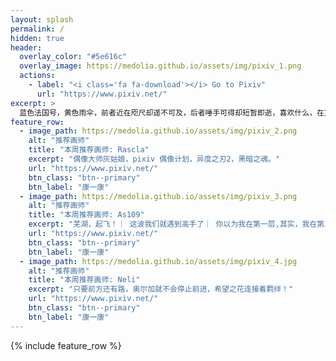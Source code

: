 ```yaml
---
layout: splash
permalink: /
hidden: true
header:
  overlay_color: "#5e616c"
  overlay_image: https://medolia.github.io/assets/img/pixiv_1.png
  actions:
    - label: "<i class='fa fa-download'></i> Go to Pixiv"
      url: "https://www.pixiv.net/"
excerpt: >
  蓝色法国号，黄色雨伞，前者近在咫尺却遥不可及，后者唾手可得却短暂即逝，喜欢什么，在意什么。<br />
feature_row:
  - image_path: https://medolia.github.io/assets/img/pixiv_2.png
    alt: "推荐画师"
    title: "本周推荐画师: Rascla"
    excerpt: "偶像大师灰姑娘，pixiv 偶像计划，异度之刃2，黑暗之魂。"
    url: "https://www.pixiv.net/"
    btn_class: "btn--primary"
    btn_label: "康一康"
  - image_path: https://medolia.github.io/assets/img/pixiv_3.png
    alt: "推荐画师"
    title: "本周推荐画师: As109"
    excerpt: "芜湖，起飞！｜ 这波我们就遇到高手了｜ 你以为我在第一层,其实，我在第五层。"
    url: "https://www.pixiv.net/"
    btn_class: "btn--primary"
    btn_label: "康一康"
  - image_path: https://medolia.github.io/assets/img/pixiv_4.jpg
    alt: "推荐画师"
    title: "本周推荐画师: Neli"
    excerpt: "只要前方还有路，奥尔加就不会停止前进，希望之花连接着羁绊！"
    url: "https://www.pixiv.net/"
    btn_class: "btn--primary"
    btn_label: "康一康"      
---
```


{% include feature_row %}